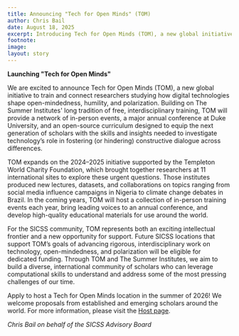 ```yaml
---
title: Announcing "Tech for Open Minds" (TOM)
author: Chris Bail
date: August 18, 2025
excerpt: Introducing Tech for Open Minds (TOM), a new global initiative to train researchers studying how digital technologies influence open-mindedness, humility, and polarization. TOM will offer in-person summer institutes, an annual conference at Duke University, and an open-source curriculum to equip scholars with the skills to investigate technology's role in fostering constructive dialogue across differences.
footnote:
image: 
layout: story
---
```


**Launching "Tech for Open Minds"**

We are excited to announce Tech for Open Minds (TOM), a new global initiative to train and connect researchers studying how digital technologies shape open-mindedness, humility, and polarization. Building on The Summer Institutes' long tradition of free, interdisciplinary training, TOM will provide a network of in-person events, a major annual conference at Duke University, and an open-source curriculum designed to equip the next generation of scholars with the skills and insights needed to investigate technology’s role in fostering (or hindering) constructive dialogue across differences.

TOM expands on the 2024–2025 initiative supported by the Templeton World Charity Foundation, which brought together researchers at 11 international sites to explore these urgent questions. Those institutes produced new lectures, datasets, and collaborations on topics ranging from social media influence campaigns in Nigeria to climate change debates in Brazil. In the coming years, TOM will host a collection of in-person training events each year, bring leading voices to an annual conference, and develop high-quality educational materials for use around the world.

For the SICSS community, TOM represents both an exciting intellectual frontier and a new opportunity for support. Future SICSS locations that support TOM’s goals of advancing rigorous, interdisciplinary work on technology, open-mindedness, and polarization will be eligible for dedicated funding. Through TOM and The Summer Institutes, we aim to build a diverse, international community of scholars who can leverage computational skills to understand and address some of the most pressing challenges of our time.

Apply to host a Tech for Open Minds location in the summer of 2026! We welcome proposals from established and emerging scholars around the world. For more information, please visit the [Host page](https://sicss.io/host). 

*Chris Bail on behalf of the SICSS Advisory Board*